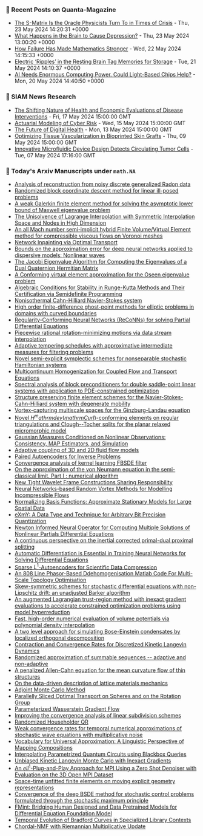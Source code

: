 ### 📝 Recent Posts on Quanta-Magazine
<!-- quanta starts -->
* <a href="https://www.quantamagazine.org/the-s-matrix-is-the-oracle-physicists-turn-to-in-times-of-crisis-20240523/">The S-Matrix Is the Oracle Physicists Turn To in Times of Crisis</a> - Thu, 23 May 2024 14:20:31 +0000
* <a href="https://www.quantamagazine.org/what-happens-in-the-brain-to-cause-depression-20240523/">What Happens in the Brain to Cause Depression?</a> - Thu, 23 May 2024 13:00:20 +0000
* <a href="https://www.quantamagazine.org/how-failure-has-made-mathematics-stronger-20240522/">How Failure Has Made Mathematics Stronger</a> - Wed, 22 May 2024 14:15:33 +0000
* <a href="https://www.quantamagazine.org/electric-ripples-in-the-resting-brain-tag-memories-for-storage-20240521/">Electric ‘Ripples’ in the Resting Brain Tag Memories for Storage</a> - Tue, 21 May 2024 14:10:37 +0000
* <a href="https://www.quantamagazine.org/ai-needs-enormous-computing-power-could-light-based-chips-help-20240520/">AI Needs Enormous Computing Power. Could Light-Based Chips Help?</a> - Mon, 20 May 2024 14:40:50 +0000
<!-- quanta ends -->

### 📝 SIAM News Research
<!-- siam-news starts -->
* <a href="https://sinews.siam.org/Details-Page/the-shifting-nature-of-health-and-economic-evaluations-of-disease-interventions">The Shifting Nature of Health and Economic Evaluations of Disease Interventions</a> - Fri, 17 May 2024 15:00:00 GMT
* <a href="https://sinews.siam.org/Details-Page/actuarial-modeling-of-cyber-risk">Actuarial Modeling of Cyber Risk</a> - Wed, 15 May 2024 15:00:00 GMT
* <a href="https://sinews.siam.org/Details-Page/the-future-of-digital-health">The Future of Digital Health</a> - Mon, 13 May 2024 15:00:00 GMT
* <a href="https://sinews.siam.org/Details-Page/optimizing-tissue-vascularization-in-bioprinted-skin-grafts">Optimizing Tissue Vascularization in Bioprinted Skin Grafts</a> - Thu, 09 May 2024 15:00:00 GMT
* <a href="https://sinews.siam.org/Details-Page/innovative-microfluidic-device-design-detects-circulating-tumor-cells">Innovative Microfluidic Device Design Detects Circulating Tumor Cells</a> - Tue, 07 May 2024 17:16:00 GMT
<!-- siam-news ends -->

### 📝 Today's Arxiv Manuscripts under ``math.NA``
<!-- arxiv-math-na starts -->
* <a href="https://arxiv.org/abs/2405.13269">Analysis of reconstruction from noisy discrete generalized Radon data</a>
* <a href="https://arxiv.org/abs/2405.13340">Randomized block coordinate descent method for linear ill-posed problems</a>
* <a href="https://arxiv.org/abs/2405.13423">A weak Galerkin finite element method for solving the asymptotic lower bound of Maxwell eigenvalue problem</a>
* <a href="https://arxiv.org/abs/2405.13430">The Unisolvence of Lagrange Interpolation with Symmetric Interpolation Space and Nodes in High Dimension</a>
* <a href="https://arxiv.org/abs/2405.13441">An all Mach number semi-implicit hybrid Finite Volume/Virtual Element method for compressible viscous flows on Voronoi meshes</a>
* <a href="https://arxiv.org/abs/2405.13520">Network Inpainting via Optimal Transport</a>
* <a href="https://arxiv.org/abs/2405.13566">Bounds on the approximation error for deep neural networks applied to dispersive models: Nonlinear waves</a>
* <a href="https://arxiv.org/abs/2405.13649">The Jacobi Eigenvalue Algorithm for Computing the Eigenvalues of a Dual Quaternion Hermitian Matrix</a>
* <a href="https://arxiv.org/abs/2405.13657">A Conforming virtual element approximation for the Oseen eigenvalue problem</a>
* <a href="https://arxiv.org/abs/2405.13921">Algebraic Conditions for Stability in Runge-Kutta Methods and Their Certification via Semidefinite Programming</a>
* <a href="https://arxiv.org/abs/2405.13936">Nonisothermal Cahn-Hilliard Navier-Stokes system</a>
* <a href="https://arxiv.org/abs/2405.13986">High order finite-difference ghost-point methods for elliptic problems in domains with curved boundaries</a>
* <a href="https://arxiv.org/abs/2405.14110">Regularity-Conforming Neural Networks (ReCoNNs) for solving Partial Differential Equations</a>
* <a href="https://arxiv.org/abs/2405.14229">Piecewise rational rotation-minimizing motions via data stream interpolation</a>
* <a href="https://arxiv.org/abs/2405.14408">Adaptive tempering schedules with approximative intermediate measures for filtering problems</a>
* <a href="https://arxiv.org/abs/2405.14484">Novel semi-explicit symplectic schemes for nonseparable stochastic Hamiltonian systems</a>
* <a href="https://arxiv.org/abs/2405.14572">Multicontinuum Homogenization for Coupled Flow and Transport Equations</a>
* <a href="https://arxiv.org/abs/2405.14605">Spectral analysis of block preconditioners for double saddle-point linear systems with application to PDE-constrained optimization</a>
* <a href="https://arxiv.org/abs/2405.14763">Structure preserving finite element schemes for the Navier-Stokes-Cahn-Hilliard system with degenerate mobility</a>
* <a href="https://arxiv.org/abs/2405.14772">Vortex-capturing multiscale spaces for the Ginzburg-Landau equation</a>
* <a href="https://arxiv.org/abs/2405.14849">Novel $H^mathrm{dev}(mathrm{Curl})$-conforming elements on regular triangulations and Clough--Tocher splits for the planar relaxed micromorphic model</a>
* <a href="https://arxiv.org/abs/2405.13149">Gaussian Measures Conditioned on Nonlinear Observations: Consistency, MAP Estimators, and Simulation</a>
* <a href="https://arxiv.org/abs/2405.13165">Adaptive coupling of 3D and 2D fluid flow models</a>
* <a href="https://arxiv.org/abs/2405.13220">Paired Autoencoders for Inverse Problems</a>
* <a href="https://arxiv.org/abs/2405.13390">Convergence analysis of kernel learning FBSDE filter</a>
* <a href="https://arxiv.org/abs/2405.13436">On the approximation of the von Neumann equation in the semi-classical limit. Part I : numerical algorithm</a>
* <a href="https://arxiv.org/abs/2405.13458">New Tight Wavelet Frame Constructions Sharing Responsibility</a>
* <a href="https://arxiv.org/abs/2405.13691">Neural Networks-based Random Vortex Methods for Modelling Incompressible Flows</a>
* <a href="https://arxiv.org/abs/2405.13821">Normalizing Basis Functions: Approximate Stationary Models for Large Spatial Data</a>
* <a href="https://arxiv.org/abs/2405.13938">eXmY: A Data Type and Technique for Arbitrary Bit Precision Quantization</a>
* <a href="https://arxiv.org/abs/2405.14096">Newton Informed Neural Operator for Computing Multiple Solutions of Nonlinear Partials Differential Equations</a>
* <a href="https://arxiv.org/abs/2405.14098">A continuous perspective on the inertial corrected primal-dual proximal splitting</a>
* <a href="https://arxiv.org/abs/2405.14099">Automatic Differentiation is Essential in Training Neural Networks for Solving Differential Equations</a>
* <a href="https://arxiv.org/abs/2405.14270">Sparse $L^1$-Autoencoders for Scientific Data Compression</a>
* <a href="https://arxiv.org/abs/2405.14321">An 808 Line Phasor-Based Ddehomogenisation Matlab Code For Multi-Scale Topology Optimisation</a>
* <a href="https://arxiv.org/abs/2405.14373">Skew-symmetric schemes for stochastic differential equations with non-Lipschitz drift: an unadjusted Barker algorithm</a>
* <a href="https://arxiv.org/abs/2405.14827">An augmented Lagrangian trust-region method with inexact gradient evaluations to accelerate constrained optimization problems using model hyperreduction</a>
* <a href="https://arxiv.org/abs/2209.03844">Fast, high-order numerical evaluation of volume potentials via polynomial density interpolation</a>
* <a href="https://arxiv.org/abs/2212.07392">A two level approach for simulating Bose-Einstein condensates by localized orthogonal decomposition</a>
* <a href="https://arxiv.org/abs/2302.10684">Contraction and Convergence Rates for Discretized Kinetic Langevin Dynamics</a>
* <a href="https://arxiv.org/abs/2308.01705">Randomized approximation of summable sequences -- adaptive and non-adaptive</a>
* <a href="https://arxiv.org/abs/2310.10272">A penalized Allen-Cahn equation for the mean curvature flow of thin structures</a>
* <a href="https://arxiv.org/abs/2310.20056">On the data-driven description of lattice materials mechanics</a>
* <a href="https://arxiv.org/abs/2401.08361">Adjoint Monte Carlo Method</a>
* <a href="https://arxiv.org/abs/2401.16896">Parallelly Sliced Optimal Transport on Spheres and on the Rotation Group</a>
* <a href="https://arxiv.org/abs/2404.19133">Parameterized Wasserstein Gradient Flow</a>
* <a href="https://arxiv.org/abs/2405.09414">Improving the convergence analysis of linear subdivision schemes</a>
* <a href="https://arxiv.org/abs/2405.10923">Randomized Householder QR</a>
* <a href="https://arxiv.org/abs/1901.05535">Weak convergence rates for temporal numerical approximations of stochastic wave equations with multiplicative noise</a>
* <a href="https://arxiv.org/abs/2305.12205">Vocabulary for Universal Approximation: A Linguistic Perspective of Mapping Compositions</a>
* <a href="https://arxiv.org/abs/2310.04396">Interpolating Parametrized Quantum Circuits using Blackbox Queries</a>
* <a href="https://arxiv.org/abs/2311.05025">Unbiased Kinetic Langevin Monte Carlo with Inexact Gradients</a>
* <a href="https://arxiv.org/abs/2401.00275">An $ell^1$-Plug-and-Play Approach for MPI Using a Zero Shot Denoiser with Evaluation on the 3D Open MPI Dataset</a>
* <a href="https://arxiv.org/abs/2401.12649">Space-time unfitted finite elements on moving explicit geometry representations</a>
* <a href="https://arxiv.org/abs/2401.17472">Convergence of the deep BSDE method for stochastic control problems formulated through the stochastic maximum principle</a>
* <a href="https://arxiv.org/abs/2404.14688">FMint: Bridging Human Designed and Data Pretrained Models for Differential Equation Foundation Model</a>
* <a href="https://arxiv.org/abs/2404.19267">Temporal Evolution of Bradford Curves in Specialized Library Contexts</a>
* <a href="https://arxiv.org/abs/2405.12823">Chordal-NMF with Riemannian Multiplicative Update</a>
<!-- arxiv-math-na ends -->
